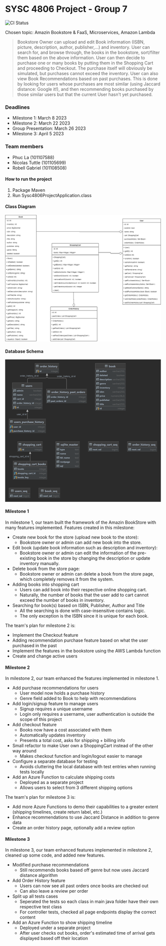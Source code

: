 # SYSC 4806 Project - Group 7


![CI Status](https://github.com/CarletonU-2223-SAV/SYSC4806-Project/actions/workflows/maven.yaml/badge.svg)

Chosen topic: Amazin Bookstore & FaaS, Microservices, Amazon Lambda

> Bookstore Owner can upload and edit Book information (ISBN, picture, description, author, publisher,...) and inventory. 
> User can search for, and browse through, the books in the bookstore, sort/filter them based on the above information. 
> User can then decide to purchase one or many books by putting them in the Shopping Cart and proceeding to Checkout. 
> The purchase itself will obviously be simulated, but purchases cannot exceed the inventory. 
> User can also view Book Recommendations based on past purchases. 
> This is done by looking for users whose purchases are most similar (using Jaccard distance: Google it!), 
> and then recommending books purchased by those similar users but that the current User hasn't yet purchased.

### Deadlines

- Milestone 1: March 8 2023
- Milestone 2: March 22 2023
- Group Presentation: March 26 2023
- Milestone 3: April 5 2023

### Team members
- Phuc La (101107588)
- Nicolas Tuttle (101105699)
- Robell Gabriel (101108508)

#### How to run the project
1. Package Maven
2. Run Sysc4806ProjectApplication.class

#### Class Diagram

![Class Diagram](doc/class_diagram.png)

#### Database Schema

![Database Schema](doc/database_schema.png)

#### Milestone 1

In milestone 1, our team built the framework of the Amazin BookStore with many features implemented. Features created in this milestone: 
- Create new book for the store (upload new book to the store):
  - Bookstore owner or admin can add new book into the store.
- Edit book (update book information such as description and inventory):
  - Bookstore owner or admin can edit the information of the pre-existing book in the store by changing the description or update inventory manually.
- Delete book from the store page:
  - Bookstore owner or admin can delete a book from the store page, which completely removes it from the system.
- Adding books into shopping cart
  - Users can add book into their respective online shopping cart.
  - Naturally, the number of books that the user add to cart cannot exceed the number of books in inventory.
- Searching for book(s) based on ISBN, Publisher, Author and Title
  - All the searching is done with case-insensitive contains logic.
  - The only exception is the ISBN since it is unique for each book.

The team's plan for milestone 2 is:
- Implement the Checkout feature
- Adding recommendation purchase feature based on what the user purchased in the past
- Implement the features in the bookstore using the AWS Lambda function
- Create and change active users

#### Milestone 2

In milestone 2, our team enhanced the features implemented in milestone 1.
- Add purchase recommendations for users
  - User model now holds a purchase history
  - Genre field added to Book to help with recommendations
- Add login/signup feature to manage users
  - Signup requires a unique username
  - Login only requires a username, user authentication is outside the scope of this project
- Add checkout feature
  - Books now have a cost associated with them
  - Automatically updates inventory
  - Presents a total cost, asks for shipping + billing info
- Small refactor to make User own a ShoppingCart instead of the other way around
  - Makes checkout function and login/logout easier to manage
- Configure a separate database for testing
  - Avoids cluttering the local database with test entries when running tests locally
- Add an Azure Function to calculate shipping costs
  - Deployed as a separate project
  - Allows users to select from 3 different shipping options

The team's plan for milestone 3 is:
- Add more Azure Functions to demo their capabilities to a greater extent (shipping timelines, create return label, etc.)
- Enhance recommendations to use Jaccard Distance in addition to genre data
- Create an order history page, optionally add a review option

#### Milestone 3

In milestone 3, our team enhanced features implemented in milestone 2, cleaned up some code, and added new features.
- Modified purchase recommendations
  - Still recommends books based off genre but now uses Jaccard distance algorithm
- Add Order History feature
  - Users can now see all past orders once books are checked out
  - Can also leave a review per order
- Split up all tests cases
  - Seperated the tests so each class in main java folder have their own respective test class
  - For controller tests, checked all page endpoints display the correct content 
- Add an Azure Function to show shipping timeline
  - Deployed under a separate project
  - After user checks out books, order's estimated time of arrival gets displayed based off their location
